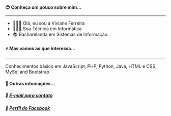 #### 😊 Conheça um pouco sobre mim...
***
- 🦹🏻‍♀️ Olá, eu sou a Viviane Ferreira 
- 👩🏻‍🎓 Sou Técnica em Informática
- 📚 Bacharelanda em Sistemas de Informação
#### ⚡ Mas vamos ao que interessa...
***
Conhecimentos básico em JavaScript, PHP, Python, Java, HTML e CSS, MySql and Bootstrap 
#### 💬 Outras infomações...
##### :email: [E-mail para contato](vferreiradeoliveira595@gmail.com)
##### :link: [Perfil do Facebook](https://www.facebook.com/profile.php?id=100007557184211)
